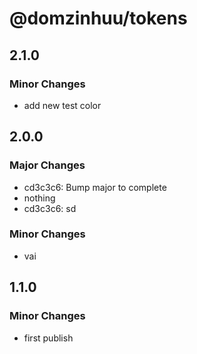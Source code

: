 # @domzinhuu/tokens

## 2.1.0

### Minor Changes

- add new test color

## 2.0.0

### Major Changes

- cd3c3c6: Bump major to complete
- nothing
- cd3c3c6: sd

### Minor Changes

- vai

## 1.1.0

### Minor Changes

- first publish
